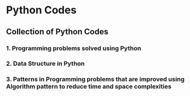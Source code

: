 # Python Codes
## Collection of Python Codes
### 1. Programming problems solved using Python
### 2. Data Structure in Python
### 3. Patterns in Programming problems that are improved using Algorithm pattern to reduce time and space complexities
